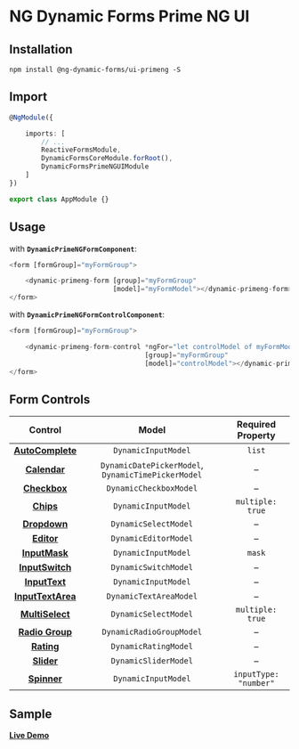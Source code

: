 # NG Dynamic Forms Prime NG UI

## Installation
```
npm install @ng-dynamic-forms/ui-primeng -S
```

## Import
```ts
@NgModule({

    imports: [
        // ...
        ReactiveFormsModule,
        DynamicFormsCoreModule.forRoot(),
        DynamicFormsPrimeNGUIModule
    ]
})

export class AppModule {}
```

## Usage

with **`DynamicPrimeNGFormComponent`**:
```ts
<form [formGroup]="myFormGroup">

    <dynamic-primeng-form [group]="myFormGroup"
                          [model]="myFormModel"></dynamic-primeng-form>
</form>
```

with **`DynamicPrimeNGFormControlComponent`**:
```ts
<form [formGroup]="myFormGroup">

    <dynamic-primeng-form-control *ngFor="let controlModel of myFormModel"
                                  [group]="myFormGroup"
                                  [model]="controlModel"></dynamic-primeng-form-control>
</form>
```
## Form Controls

|                                 Control                                 	|                        Model                       	|   Required Property   	|
|:-----------------------------------------------------------------------:	|:--------------------------------------------------:	|:---------------------:	|
|  **[AutoComplete](https://www.primefaces.org/primeng/#/autocomplete)**  	| `DynamicInputModel`                                	|         `list`        	|
|      **[Calendar](https://www.primefaces.org/primeng/#/calendar)**      	| `DynamicDatePickerModel`, `DynamicTimePickerModel` 	|           –           	|
|      **[Checkbox](https://www.primefaces.org/primeng/#/checkbox)**      	| `DynamicCheckboxModel`                             	|           –           	|
|         **[Chips](https://www.primefaces.org/primeng/#/chips)**         	| `DynamicInputModel`                                	|    `multiple: true`   	|
|      **[Dropdown](https://www.primefaces.org/primeng/#/dropdown)**      	| `DynamicSelectModel`                               	|           –           	|
|        **[Editor](https://www.primefaces.org/primeng/#/editor)**        	| `DynamicEditorModel`                               	|           –           	|
|     **[InputMask](https://www.primefaces.org/primeng/#/inputmask)**     	| `DynamicInputModel`                                	|         `mask`        	|
|   **[InputSwitch](https://www.primefaces.org/primeng/#/inputswitch)**   	| `DynamicSwitchModel`                               	|           –           	|
|     **[InputText](https://www.primefaces.org/primeng/#/inputtext)**     	| `DynamicInputModel`                                	|           –           	|
| **[InputTextArea](https://www.primefaces.org/primeng/#/inputtextarea)** 	| `DynamicTextAreaModel`                             	|           –           	|
|   **[MultiSelect](https://www.primefaces.org/primeng/#/multiselect)**   	| `DynamicSelectModel`                               	|    `multiple: true`   	|
|   **[Radio Group](https://www.primefaces.org/primeng/#/radiobutton)**   	| `DynamicRadioGroupModel`                           	|           –           	|
|        **[Rating](https://www.primefaces.org/primeng/#/rating)**        	| `DynamicRatingModel`                               	|           –           	|
|        **[Slider](https://www.primefaces.org/primeng/#/slider)**        	| `DynamicSliderModel`                               	|           –           	|
|       **[Spinner](https://www.primefaces.org/primeng/#/spinner)**       	| `DynamicInputModel`                                	| `inputType: "number"` 	|

## Sample

[**Live Demo**](http://ng2-dynamic-forms.udos86.de/sample/index.aot.html#primeng-sample-form) 